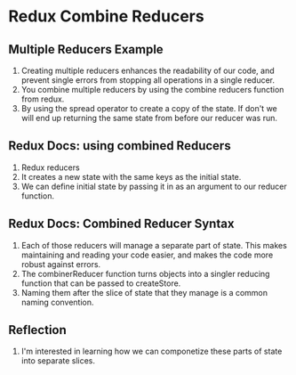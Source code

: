 # Redux Combine Reducers  

## Multiple Reducers Example  

1. Creating multiple reducers enhances the readability of our code, and prevent single errors from stopping all operations in a single reducer.  
2. You combine multiple reducers by using the combine reducers function from redux.  
3. By using the spread operator to create a copy of the state. If don't we will end up returning the same state from before our reducer was run.  

## Redux Docs: using combined Reducers  

1. Redux reducers  
2. It creates a new state with the same keys as the initial state.  
3. We can define initial state by passing it in as an argument to our reducer function.  

## Redux Docs: Combined Reducer Syntax  

1. Each of those reducers will manage a separate part of state. This makes maintaining and reading your code easier, and makes the code more robust against errors.  
2. The combinerReducer function turns objects into a singler reducing function that can be passed to createStore.  
3. Naming them after the slice of state that they manage is a common naming convention.  

## Reflection  

1. I'm interested in learning how we can componetize these parts of state into separate slices.  
